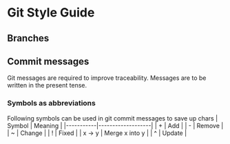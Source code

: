 # Git Style Guide

## Branches

## Commit messages
Git messages are required to improve traceability. Messages are to be
written in the present tense.

### Symbols as abbreviations
Following symbols can be used in git commit messages to save up chars
| Symbol    | Meaning           |
|-----------|-------------------|
| +         | Add               |
| -         | Remove            |
| ~         | Change            |
| !         | Fixed             |
| x -> y    | Merge x into y    |
| ^         | Update            |